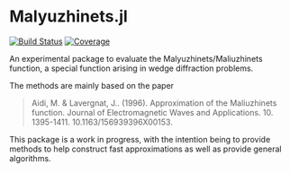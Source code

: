 # Malyuzhinets.jl

[![Build Status](https://github.com/mjp98/Malyuzhinets.jl/actions/workflows/CI.yml/badge.svg?branch=main)](https://github.com/mjp98/Malyuzhinets.jl/actions/workflows/CI.yml?query=branch%3Amain)
[![Coverage](https://codecov.io/gh/mjp98/Malyuzhinets.jl/branch/main/graph/badge.svg)](https://codecov.io/gh/mjp98/Malyuzhinets.jl)

An experimental package to evaluate the Malyuzhinets/Maliuzhinets function, a special function arising in wedge diffraction problems.

The methods are mainly based on the paper

> Aidi, M. & Lavergnat, J.. (1996). Approximation of the Maliuzhinets function. Journal of Electromagnetic Waves and Applications. 10. 1395-1411. 10.1163/156939396X00153.

This package is a work in progress, with the intention being to provide methods to help construct fast approximations as well as provide general algorithms.
